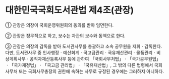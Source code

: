 # 대한민국국회도서관법 제4조(관장)

① 관장은 의장이 국회운영위원회의 동의를 받아 임면한다.

② 관장은 정무직으로 하고, 보수는 차관의 보수와 동액으로 한다.

③ 관장은 의장의 감독을 받아 도서관사무를 총괄하고 소속 공무원을 지휘ㆍ감독한다. 다만, 도서관사무 중 인사행정ㆍ예산회계ㆍ국고금관리ㆍ국유재산관리ㆍ물품관리ㆍ비상계획사무ㆍ공직자재산등록사무 등에 관하여 「국회사무처법」ㆍ「국가공무원법」ㆍ「국가재정법」ㆍ「국고금 관리법」ㆍ「국유재산법」, 그 밖의 다른 법령에서 국회사무처 또는 국회사무총장의 권한에 속하는 사무로 규정된 경우에는 그러하지 아니하다.
